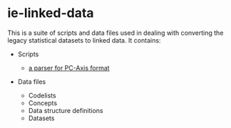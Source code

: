 ie-linked-data
==============

This is a suite of scripts and data files used in dealing with converting the legacy statistical datasets to linked data. It contains:

* Scripts
  * [a parser for PC-Axis format](pcaxis/PCAxisParser.py)
  
* Data files
  * Codelists
  * Concepts
  * Data structure definitions
  * Datasets

